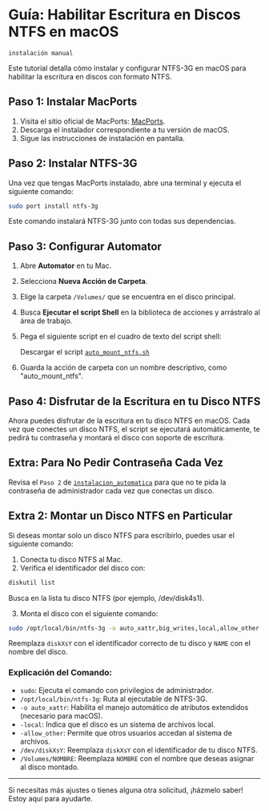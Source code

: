 # Guía: Habilitar Escritura en Discos NTFS en macOS 
`instalación manual`

Este tutorial detalla cómo instalar y configurar NTFS-3G en macOS para habilitar la escritura en discos con formato NTFS.

## Paso 1: Instalar MacPorts

1. Visita el sitio oficial de MacPorts: [MacPorts](https://www.macports.org/).
2. Descarga el instalador correspondiente a tu versión de macOS.
3. Sigue las instrucciones de instalación en pantalla.

## Paso 2: Instalar NTFS-3G

Una vez que tengas MacPorts instalado, abre una terminal y ejecuta el siguiente comando:
```bash
sudo port install ntfs-3g
```
Este comando instalará NTFS-3G junto con todas sus dependencias.

## Paso 3: Configurar Automator

1. Abre **Automator** en tu Mac.
2. Selecciona **Nueva Acción de Carpeta**.
3. Elige la carpeta `/Volumes/` que se encuentra en el disco principal.
4. Busca **Ejecutar el script Shell** en la biblioteca de acciones y arrástralo al área de trabajo.
5. Pega el siguiente script en el cuadro de texto del script shell:

   Descargar el script [`auto_mount_ntfs.sh`](./auto_mount_ntfs.sh)

6. Guarda la acción de carpeta con un nombre descriptivo, como "auto_mount_ntfs".

## Paso 4: Disfrutar de la Escritura en tu Disco NTFS

Ahora puedes disfrutar de la escritura en tu disco NTFS en macOS. Cada vez que conectes un disco NTFS, el script se ejecutará automáticamente, te pedirá tu contraseña y montará el disco con soporte de escritura.

## Extra: Para No Pedir Contraseña Cada Vez

Revisa el `Paso 2` de [`instalacion_automatica`](./instalacion_automatica.es.md) para que no te pida la contraseña de administrador cada vez que conectas un disco.

## Extra 2: Montar un Disco NTFS en Particular

Si deseas montar solo un disco NTFS para escribirlo, puedes usar el siguiente comando:

1. Conecta tu disco NTFS al Mac.
2. Verifica el identificador del disco con:
```bash
diskutil list
```
Busca en la lista tu disco NTFS (por ejemplo, /dev/disk4s1).

3. Monta el disco con el siguiente comando:
```bash
sudo /opt/local/bin/ntfs-3g -o auto_xattr,big_writes,local,allow_other /dev/diskXsY /Volumes/NAME
```
Reemplaza `diskXsY` con el identificador correcto de tu disco y `NAME` con el nombre del disco.

### Explicación del Comando:

- `sudo`: Ejecuta el comando con privilegios de administrador.
- `/opt/local/bin/ntfs-3g`: Ruta al ejecutable de NTFS-3G.
- `-o auto_xattr`: Habilita el manejo automático de atributos extendidos (necesario para macOS).
- `-local`: Indica que el disco es un sistema de archivos local.
- `-allow_other`: Permite que otros usuarios accedan al sistema de archivos.
- `/dev/diskXsY`: Reemplaza `diskXsY` con el identificador de tu disco NTFS.
- `/Volumes/NOMBRE`: Reemplaza `NOMBRE` con el nombre que deseas asignar al disco montado.


---

Si necesitas más ajustes o tienes alguna otra solicitud, ¡házmelo saber! Estoy aquí para ayudarte.